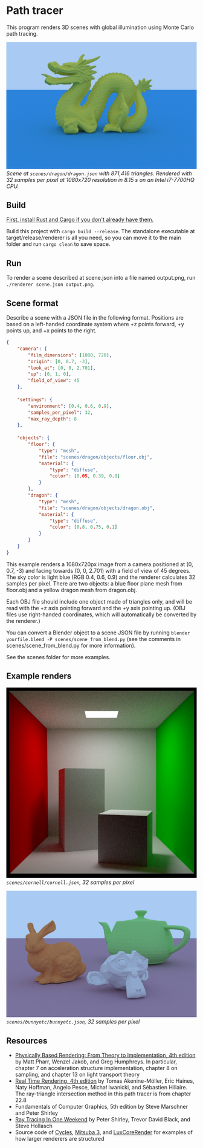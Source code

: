 # Path tracer

This program renders 3D scenes with global illumination using Monte Carlo path tracing.

![Stanford dragon](dragon.png)  
*Scene at `scenes/dragon/dragon.json` with 871,416 triangles. Rendered with 32 samples per pixel at 1080x720 resolution in 8.15 s on an Intel i7-7700HQ CPU.*

## Build

[First, install Rust and Cargo if you don't already have them.](https://www.rust-lang.org/learn/get-started)

Build this project with `cargo build --release`. The standalone executable at target/release/renderer is all you need, so you can move it to the main folder and run `cargo clean` to save space.

## Run

To render a scene described at scene.json into a file named output.png, run `./renderer scene.json output.png`.

## Scene format

Describe a scene with a JSON file in the following format. Positions are based on a left-handed coordinate system where +z points forward, +y points up, and +x points to the right.

```json
{
    "camera": {
        "film_dimensions": [1080, 720], 
        "origin": [0, 0.7, -3],
        "look_at": [0, 0, 2.701],
        "up": [0, 1, 0],
        "field_of_view": 45
    },

    "settings": {
        "environment": [0.4, 0.6, 0.9],
        "samples_per_pixel": 32,
        "max_ray_depth": 8
    },

    "objects": {
        "floor": {
            "type": "mesh",
            "file": "scenes/dragon/objects/floor.obj",
            "material": {
                "type": "diffuse",
                "color": [0.05, 0.39, 0.8]
            }
        },
        "dragon": {
            "type": "mesh",
            "file": "scenes/dragon/objects/dragon.obj",
            "material": {
                "type": "diffuse",
                "color": [0.8, 0.75, 0.1]
            }
        }
    }
}
```

This example renders a 1080x720px image from a camera positioned at (0, 0.7, -3) and facing towards (0, 0, 2.701) with a field of view of 45 degrees. The sky color is light blue (RGB 0.4, 0.6, 0.9) and the renderer calculates 32 samples per pixel. There are two objects: a blue floor plane mesh from floor.obj and a yellow dragon mesh from dragon.obj.

Each OBJ file should include one object made of triangles only, and will be read with the +z axis pointing forward and the +y axis pointing up. (OBJ files use right-handed coordinates, which will automatically be converted by the renderer.)

You can convert a Blender object to a scene JSON file by running `blender yourfile.blend -P scenes/scene_from_blend.py` (see the comments in scenes/scene_from_blend.py for more information).

See the scenes folder for more examples.

## Example renders

![Cornell box](cornell.png)  
*`scenes/cornell/cornell.json`, 32 samples per pixel*

![Stanford bunny, Utah teapot, and Suzanne monkey](bunnyetc.png)  
*`scenes/bunnyetc/bunnyetc.json`, 32 samples per pixel*

<!-- Update this with images and details, render times, comparisons, etc -->

## Resources

- [Physically Based Rendering: From Theory to Implementation, 4th edition](https://pbr-book.org/4ed/) by Matt Pharr, Wenzel Jakob, and Greg Humphreys. In particular, chapter 7 on acceleration structure implementation, chapter 8 on sampling, and chapter 13 on light transport theory
- [Real Time Rendering, 4th edition](https://www.realtimerendering.com/) by Tomas Akenine-Möller, Eric Haines, Naty Hoffman, Angelo Pesce, Michał Iwanicki, and Sébastien Hillaire. The ray-triangle intersection method in this path tracer is from chapter 22.8
- Fundamentals of Computer Graphics, 5th edition by Steve Marschner and Peter Shirley
- [Ray Tracing In One Weekend](https://raytracing.github.io/books/RayTracingInOneWeekend.html) by Peter Shirley, Trevor David Black, and Steve Hollasch
- Source code of [Cycles](https://projects.blender.org/blender/cycles.git), [Mitsuba 3](https://github.com/mitsuba-renderer/mitsuba3), and [LuxCoreRender](https://github.com/LuxCoreRender/LuxCore) for examples of how larger renderers are structured

<!-- Sources and more (also remember to comment and neaten code) -->
